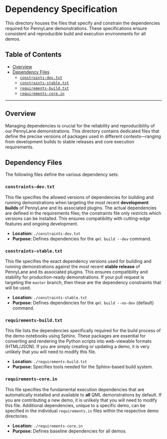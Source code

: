 # Dependency Specification

This directory houses the files that specify and constrain the dependencies required for PennyLane demonstrations. These specifications ensure consistent and reproducible build and execution environments for all demos.

## Table of Contents

*   [Overview](#overview)
*   [Dependency Files](#dependency-files)
    *   [`constraints-dev.txt`](#constraints-devtxt)
    *   [`constraints-stable.txt`](#constraints-stabletxt)
    *   [`requirements-build.txt`](#requirements-buildtxt)
    *   [`requirements-core.in`](#requirements-corein)

---

## Overview

Managing dependencies is crucial for the reliability and reproducibility of our PennyLane demonstrations. This directory contains dedicated files that define the precise versions of packages used in different contexts—ranging from development builds to stable releases and core execution requirements.

## Dependency Files

The following files define the various dependency sets:

### `constraints-dev.txt`

This file specifies the allowed versions of dependencies for building and running demonstrations when targeting the most recent **development builds** of PennyLane and its associated plugins. The actual dependencies are defined in the requirements files; the constraints file only restricts which versions can be installed. This ensures compatibility with cutting-edge features and ongoing development.

*   **Location:** `./constraints-dev.txt`
*   **Purpose:** Defines dependencies for the `qml build --dev` command.

### `constraints-stable.txt`

This file specifies the exact dependency versions used for building and running demonstrations against the most recent **stable release** of PennyLane and its associated plugins. This ensures compatibility and stability for production-ready demonstrations. If your pull request is targeting the `master` branch, then these are the dependency constraints that will be used. 

*   **Location:** `./constraints-stable.txt`
*   **Purpose:** Defines dependencies for the `qml build --no-dev` (default) command.

### `requirements-build.txt`

This file lists the dependencies specifically required for the build process of the demo notebooks using Sphinx. These packages are essential for converting and rendering the Python scripts into web-viewable formats (HTML/JSON). If you are simply creating or updating a demo, it is very unlikely that you will need to modify this file.

*   **Location:** `./requirements-build.txt`
*   **Purpose:** Specifies tools needed for the Sphinx-based build system.

### `requirements-core.in`

This file specifies the fundamental execution dependencies that are automatically installed and available to **all** QML demonstrations by default. If you are contributing a new demo, it is unlikely that you will need to modify this file. Additional dependencies, unique to a specific demo, can be specified in the individual `requirements.in` files within the respective demo directories.

*   **Location:** `./requirements-core.in`
*   **Purpose:** Defines baseline dependencies for all demos.